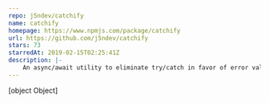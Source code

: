 ```yaml
---
repo: j5ndev/catchify
name: catchify
homepage: https://www.npmjs.com/package/catchify
url: https://github.com/j5ndev/catchify
stars: 73
starredAt: 2019-02-15T02:25:41Z
description: |-
    An async/await utility to eliminate try/catch in favor of error values.
---
```


[object Object]
